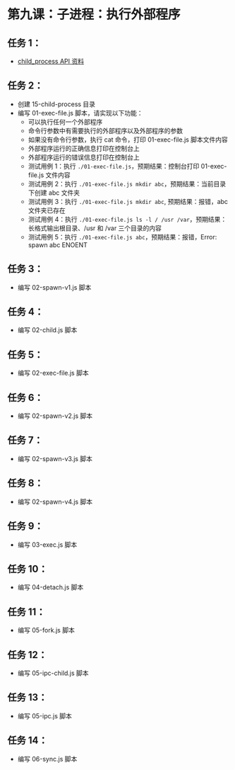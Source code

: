 # 第九课：子进程：执行外部程序

## 任务 1：

- [child_process API 资料](http://nodejs.cn/api/child_process.html)  

## 任务 2：

- 创建 15-child-process 目录  
- 编写 01-exec-file.js 脚本，请实现以下功能：  
  - 可以执行任何一个外部程序  
  - 命令行参数中有需要执行的外部程序以及外部程序的参数  
  - 如果没有命令行参数，执行 cat 命令，打印 01-exec-file.js 脚本文件内容  
  - 外部程序运行的正确信息打印在控制台上  
  - 外部程序运行的错误信息打印在控制台上  
  - 测试用例 1：执行 `./01-exec-file.js`，预期结果：控制台打印 01-exec-file.js 文件内容  
  - 测试用例 2：执行 `./01-exec-file.js mkdir abc`，预期结果：当前目录下创建 abc 文件夹  
  - 测试用例 3：执行 `./01-exec-file.js mkdir abc`, 预期结果：报错，abc 文件夹已存在  
  - 测试用例 4：执行 `./01-exec-file.js ls -l / /usr /var`，预期结果：长格式输出根目录、/usr 和 /var 三个目录的内容  
  - 测试用例 5：执行 `./01-exec-file.js abc`，预期结果：报错，Error: spawn abc ENOENT  

## 任务 3：

- 编写 02-spawn-v1.js 脚本  

## 任务 4：

- 编写 02-child.js 脚本  

## 任务 5：

- 编写 02-exec-file.js 脚本  

## 任务 6：

- 编写 02-spawn-v2.js 脚本  

## 任务 7：

- 编写 02-spawn-v3.js 脚本  

## 任务 8：

- 编写 02-spawn-v4.js 脚本  

## 任务 9：

- 编写 03-exec.js 脚本  

## 任务 10：

- 编写 04-detach.js 脚本  

## 任务 11：

- 编写 05-fork.js 脚本  

## 任务 12：

- 编写 05-ipc-child.js 脚本  

## 任务 13：

- 编写 05-ipc.js 脚本  

## 任务 14：

- 编写 06-sync.js 脚本  
